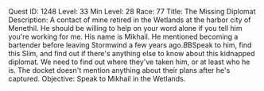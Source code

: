 Quest ID: 1248
Level: 33
Min Level: 28
Race: 77
Title: The Missing Diplomat
Description: A contact of mine retired in the Wetlands at the harbor city of Menethil. He should be willing to help on your word alone if you tell him you're working for me. His name is Mikhail. He mentioned becoming a bartender before leaving Stormwind a few years ago.$B$BSpeak to him, find this Slim, and find out if there's anything else to know about this kidnapped diplomat. We need to find out where they've taken him, or at least who he is. The docket doesn't mention anything about their plans after he's captured.
Objective: Speak to Mikhail in the Wetlands.
